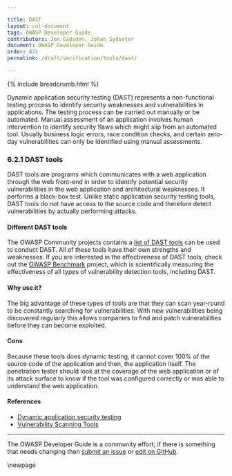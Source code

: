 ```yaml
---

title: DAST
layout: col-document
tags: OWASP Developer Guide
contributors: Jon Gadsden, Johan Sydseter
document: OWASP Developer Guide
order: 821
permalink: /draft/verification/tools/dast/

---
```


{% include breadcrumb.html %}

<style type="text/css">
.image-right {
  height: 180px;
  display: block;
  margin-left: auto;
  margin-right: auto;
  float: right;
}
</style>

Dynamic application security testing (DAST) represents a non-functional testing process to identify security weaknesses and
vulnerabilities in applications. The testing process can be carried out manually or be automated. Manual assessment of an
application involves human intervention to identify security flaws which might slip from an automated tool. Usually
business logic errors, race condition checks, and certain zero-day vulnerabilities can only be identified using manual
assessments.

### 6.2.1 DAST tools

DAST tools are programs which communicates with a web application through the web front-end in order to identify potential
security vulnerabilities in the web application and architectural weaknesses. It performs a black-box test. Unlike static
application security testing tools, DAST tools do not have access to the source code and therefore detect vulnerabilities
by actually performing attacks.

#### Different DAST tools

The OWASP Community projects contains a [list of DAST tools][dast]
can be used to conduct DAST. All of these tools have their own strengths and weaknesses. If you are interested in the
effectiveness of DAST tools, check out the [OWASP Benchmark][benchmark] project, which is scientifically measuring the effectiveness of
all types of vulnerability detection tools, including DAST.

#### Why use it?

The big advantage of these types of tools are that they can scan year-round to be constantly searching for vulnerabilities.
With new vulnerabilities being discovered regularly this allows companies to find and patch vulnerabilities before they
can become exploited.

#### Cons

Because these tools does dynamic testing, it cannot cover 100% of the source code of the application and then, the
application itself. The penetration tester should look at the coverage of the web application or of its attack surface to
know if the tool was configured correctly or was able to understand the web application.

#### References

* [Dynamic application security testing](https://en.wikipedia.org/wiki/Dynamic_application_security_testing)
* [Vulnerability Scanning Tools](https://owasp.org/www-community/Vulnerability_Scanning_Tools)

----

The OWASP Developer Guide is a community effort; if there is something that needs changing
then [submit an issue][issue080201] or [edit on GitHub][edit080201].

[edit080201]: https://github.com/OWASP/www-project-developer-guide/blob/main/draft/08-verification/02-tools/01-dast.md
[issue080201]: https://github.com/OWASP/www-project-developer-guide/issues/new?labels=content&template=request.md&title=Update:%2008-verification/02-tools/01-dast
[benchmark]: https://owasp.org/www-project-benchmark/
[dast]: https://owasp.org/www-community/Vulnerability_Scanning_Tools

\newpage
